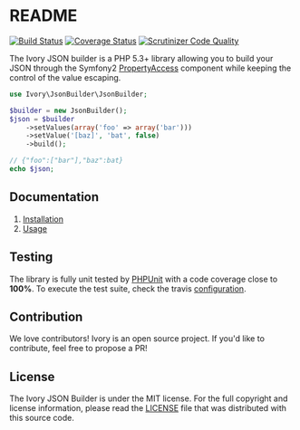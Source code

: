 # README

[![Build Status](https://secure.travis-ci.org/egeloen/ivory-json-builder.png)](http://travis-ci.org/egeloen/ivory-json-builder)
[![Coverage Status](https://coveralls.io/repos/egeloen/ivory-json-builder/badge.png?branch=master)](https://coveralls.io/r/egeloen/ivory-json-builder?branch=master)
[![Scrutinizer Code Quality](https://scrutinizer-ci.com/g/egeloen/ivory-json-builder/badges/quality-score.png?b=master)](https://scrutinizer-ci.com/g/egeloen/ivory-json-builder/?branch=master)

The Ivory JSON builder is a PHP 5.3+ library allowing you to build your JSON through the Symfony2
[PropertyAccess](http://symfony.com/doc/current/components/property_access/index.html) component while keeping the
control of the value escaping.

``` php
use Ivory\JsonBuilder\JsonBuilder;

$builder = new JsonBuilder();
$json = $builder
    ->setValues(array('foo' => array('bar')))
    ->setValue('[baz]', 'bat', false)
    ->build();

// {"foo":["bar"],"baz":bat}
echo $json;
```

## Documentation

 1. [Installation](doc/installation.md)
 2. [Usage](doc/usage.md)

## Testing

The library is fully unit tested by [PHPUnit](http://www.phpunit.de/) with a code coverage close to **100%**. To
execute the test suite, check the travis [configuration](.travis.yml).

## Contribution

We love contributors! Ivory is an open source project. If you'd like to contribute, feel free to propose a PR!

## License

The Ivory JSON Builder is under the MIT license. For the full copyright and license information, please read the
[LICENSE](LICENSE) file that was distributed with this source code.
